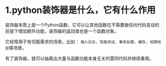 # 1.python装饰器是什么，它有什么作用

装饰器本质上是一个Python函数，它可以让其他函数在不需要做任何代码变动的前提下增加额外功能，装饰器的返回值也是一个函数对象。

它经常用于有切面需求的场景，比如： `插入日志`、`性能测试`、`事务处理`、`缓存`、`权限校验`等场景。

有了装饰器，就可以抽离出大量与函数功能本身无关的雷同代码并继续重用。